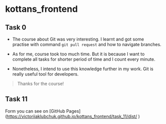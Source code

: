 # kottans_frontend

## Task 0

* The course about Git was very interesting. I learnt and got some practise with command `git pull request` and how to navigate branches.

* As for me, course took too much time. But it is because I want to complete all tasks for shorter period of time and I count every  minute.

* Nonetheless, I intend to use this knowledge further in my work. Git is really useful tool for developers.

> Thanks for the course!



## Task 11

Form you can see on [GitHub Pages]  (https://victoriiaklubchuk.github.io/kottans_frontend/task_11/dist/ )